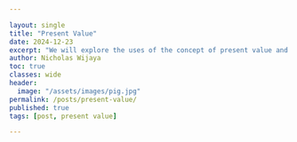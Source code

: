 ```yaml
---

layout: single
title: "Present Value"
date: 2024-12-23
excerpt: "We will explore the uses of the concept of present value and it's applications using R"
author: Nicholas Wijaya
toc: true
classes: wide
header: 
  image: "/assets/images/pig.jpg"
permalink: /posts/present-value/
published: true
tags: [post, present value]

---
```


<style>
  .page-header img {
    max-width: 100%; /* Adjust as needed */
    height: auto;    /* Maintain aspect ratio */
    width: 50%;      /* Example: Scale to 50% of the container's width */
    display: block;
    margin: 0 auto;  /* Center the image */
  }
</style>
